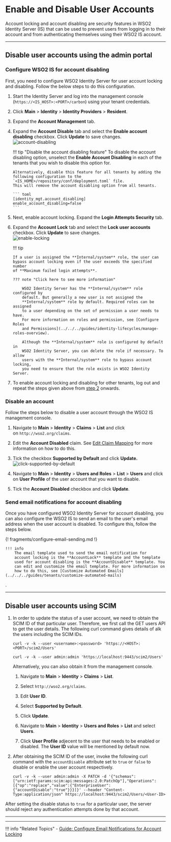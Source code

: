 # Enable and Disable User Accounts

Account locking and account disabling are security features in WSO2 Identity Server (IS) that can be used to prevent users from logging in to their account and from authenticating themselves using their WSO2 IS account.

----

## Disable user accounts using the admin portal

### Configure WSO2 IS for account disabling

First, you need to configure WSO2 Identity Server for user account
locking and disabling. Follow the below steps to do this configuration.

1.  Start the Identity Server and log into the management console (`https://<IS_HOST>:<PORT>/carbon`) using
    your tenant credentials.
2.  <a name = "accountdisabling"></a> Click **Main** > **Identity** > **Identity Providers** > **Resident**.
3.  Expand the **Account Management** tab.
4.  Expand the **Account Disable** tab and select the **Enable account disabling** checkbox. Click **Update** to save changes.  
	![account-disabling](../../../assets/img/guides/account-disabling.png) 
    
    !!! tip "Disable the account disabling feature"
        To disable the account disabling option, unselect the **Enable
        Account Disabling** in each of the tenants that you wish to disable
        this option for.
    
        Alternatively, disable this feature for all tenants by adding the
        following configuration to the `<IS_HOME>/repository/conf/deployment.toml` file.
        This will remove the account disabling option from all tenants.

        ``` toml 
        [identity_mgt.account_disabling]
        enable_account_disabling=false
        ```
5.  Next, enable account locking. Expand the **Login Attempts Security** tab.
6.  Expand the **Account Lock** tab and select the **Lock user accounts** checkbox. Click **Update** to save changes.  
    ![enable-locking](../../../assets/img/guides/enable-locking.png) 

    !!! tip
    
        If a user is assigned the **Internal/system** role, the user can
        bypass account locking even if the user exceeds the specified number
        of **Maximum failed login attempts**.
    
        ??? note "Click here to see more information"
    
            WSO2 Identity Server has the **Internal/system** role configured by
            default. But generally a new user is not assigned the
            **Internal/system** role by default. Required roles can be assigned
            to a user depending on the set of permission a user needs to have.
            For more information on roles and permission, see [Configure Roles
            and Permissions](../../../guides/identity-lifecycles/manage-roles-overview).
    
            Although the **Internal/system** role is configured by default in
            WSO2 Identity Server, you can delete the role if necessary. To allow
            users with the **Internal/system** role to bypass account locking,
            you need to ensure that the role exists in WSO2 Identity Server.
    
7.  To enable account locking and disabling for other tenants, log out
    and repeat the steps given above from [step
    2](#accountdisabling) onwards.


### Disable an account

Follow the steps below to disable a user account through the WSO2 IS
management console.

1.  Navigate to **Main** > **Identity** > **Claims** > **List** and click on `http://wso2.org/claims`.

2.  Edit the **Account Disabled** claim. See [Edit Claim
    Mapping](../../../guides/dialects/edit-claim-mapping/) for more information on how to do
    this.

3.  Tick the checkbox **Supported by Default** and click **Update.**  
    ![click-supported-by-default](../../../assets/img/guides/click-supported-by-default.png) 
4.  Navigate to **Main** > **Identity** > **Users and Roles** > **List** > **Users** and click on
    **User Profile** of the user account that you want to disable.
5.  Tick the **Account Disabled** checkbox and click **Update**.  

### Send email notifications for account disabling

Once you have configured WSO2 Identity Server for account disabling, you
can also configure the WSO2 IS to send an email to the user's email
address when the user account is disabled. To configure this, follow the
steps below.  

{! fragments/configure-email-sending.md !}

    !!! info
        The email template used to send the email notification for
        account locking is the **AccountLock** template and the template
        used for account disabling is the **AccountDisable** template. You
        can edit and customize the email template. For more information on
        how to do this, see [Customize Automated Emails](../../../guides/tenants/customize-automated-mails)
.

---

## Disable user accounts using SCIM

1.	In order to update the status of a user account, we need to obtain the SCIM ID of that particular user. Therefore, we first call the GET users API to get the user details. The following curl command gives details of alk the users including the SCIM IDs. 

	``` curl tab="Request"
	curl -v -k --user <username>:<password> 'https://<HOST>:<PORT>/scim2/Users'
	```

	``` curl tab="Sample"
	curl -v -k --user admin:admin 'https://localhost:9443/scim2/Users'
	```

	Alternatively, you can also obtain it from the management console. 

	1.	Navigate to **Main** > **Identity** > **Claims** > **List**. 

	2.	Select `http://wso2.org/claims`. 

	3.	Edit **User ID**. 

	4.	Select **Supported by Default**. 

	5.	Click **Update**. 

	6.	Navigate to **Main** > **Identity** > **Users and Roles** > **List** and select **Users**. 

	7.	Click **User Profile** adjecent to the user that needs to be enabled or disabled. The **User ID** value will be mentioned by default now. 

2.	After obtaining the SCIM ID of the user, invoke the following curl command with the `accountDisable` attribute set to `true` or `false` to disable or enable the user account respectively.

	```curl 
	curl -v -k --user admin:admin -X PATCH -d '{"schemas":["urn:ietf:params:scim:api:messages:2.0:PatchOp"],"Operations":[{"op":"replace","value":{"EnterpriseUser":{"accountDisable":"true"}}}]}' --header "Content-Type:application/json" https://localhost:9443/scim2/Users/<User-ID>
	```

After setting the disable status to `true` for a particular user, the server should reject any authentication attempts done by that account.

---

----

!!! info "Related Topics"
	- [Guide: Configure Email Notifications for Account Locking](../../../guides/tenants/email-account-locking/)

